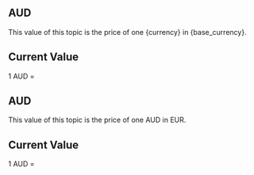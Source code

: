 ## AUD

This value of this topic is the price of one {currency} in {base_currency}.

## Current Value

1 AUD = <Topic topic="finance/stock-exchange/currency/AUD/EUR" decimals="3" unit="EUR"/>

## AUD

This value of this topic is the price of one AUD in EUR.

## Current Value

1 AUD = <Topic topic="finance/stock-exchange/currency/AUD/EUR" decimals="3" unit="EUR"/>

